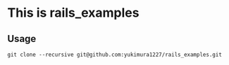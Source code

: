 # This is rails_examples

## Usage

```
git clone --recursive git@github.com:yukimura1227/rails_examples.git
```
